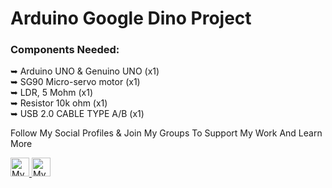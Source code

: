 #  Arduino Google Dino Project

<h3>Components Needed: </h3>

➥ Arduino UNO & Genuino UNO (x1)
<br>
➥ SG90 Micro-servo motor    (x1)
<br>
➥ LDR, 5 Mohm               (x1)
<br>
➥ Resistor 10k ohm          (x1)
<br>
➥ USB 2.0 CABLE TYPE A/B    (x1)
<br>






<p>Follow My Social Profiles & Join My Groups To Support My Work And Learn More</p>
<a href="https://www.facebook.com/profile.php?id=100052179079228">
<img border="0" alt="My_Facebook_Account" src="https://www.facebook.com/images/fb_icon_325x325.png" width="30" height="30">
</a>

<a href="https://www.facebook.com/groups/260428451697174/">
<img border="0" alt="My_Facebook_Group" src="https://cdn.techmesto.com/wp-content/uploads/2017/05/fb-group.png" width="30" height="30">
</a>
